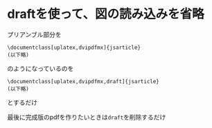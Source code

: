# draftを使って、図の読み込みを省略
プリアンブル部分を
```
\documentclass[uplatex,dvipdfmx]{jsarticle}
(以下略)
```
のようになっているのを
```
\documentclass[uplatex,dvipdfmx,draft]{jsarticle}
(以下略)
```
とするだけ

最後に完成版のpdfを作りたいときは```draft```を削除するだけ
